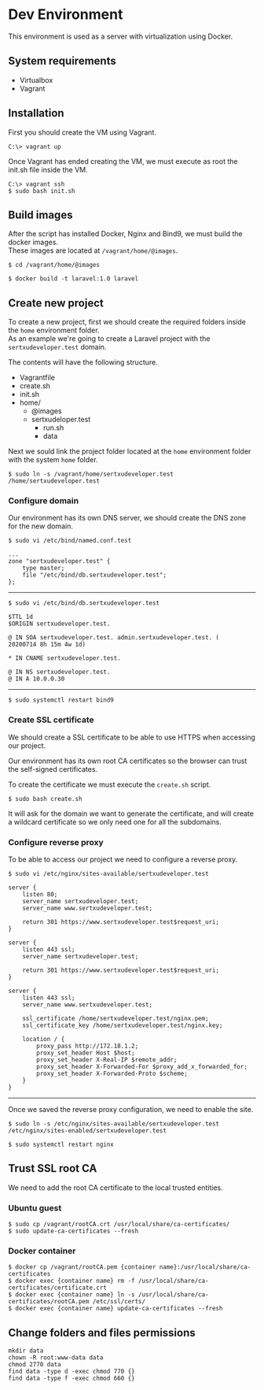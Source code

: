 # Dev Environment

This environment is used as a server with virtualization using Docker.

## System requirements

- Virtualbox
- Vagrant

## Installation

First you should create the VM using Vagrant.

```
C:\> vagrant up
```

Once Vagrant has ended creating the VM, we must execute as root the init.sh file inside the VM.

```
C:\> vagrant ssh
$ sudo bash init.sh
```

## Build images

After the script has installed Docker, Nginx and Bind9, we must build the docker images.<br>
These images are located at `/vagrant/home/@images`.

```
$ cd /vagrant/home/@images

$ docker build -t laravel:1.0 laravel
```


## Create new project

To create a new project, first we should create the required folders inside the `home` environment folder.<br>
As an example we're going to create a Laravel project with the `sertxudeveloper.test` domain.

The contents will have the following structure.

- Vagrantfile
- create.sh
- init.sh
- home/
  - @images
  - sertxudeloper.test
    - run.sh
    - data

Next we sould link the project folder located at the `home` environment folder with the system `home` folder.

```
$ sudo ln -s /vagrant/home/sertxudeveloper.test /home/sertxudeveloper.test
```

### Configure domain

Our environment has its own DNS server, we should create the DNS zone for the new domain.

```
$ sudo vi /etc/bind/named.conf.test
```

```
...
zone "sertxudeveloper.test" {
    type master;
    file "/etc/bind/db.sertxudeveloper.test";
};
```

-----

```
$ sudo vi /etc/bind/db.sertxudeveloper.test
```

```
$TTL 1d
$ORIGIN sertxudeveloper.test.

@ IN SOA sertxudeveloper.test. admin.sertxudeveloper.test. (
20200714 8h 15m 4w 1d)

* IN CNAME sertxudeveloper.test.

@ IN NS sertxudeveloper.test.
@ IN A 10.0.0.30
```

-----

```
$ sudo systemctl restart bind9
```

### Create SSL certificate

We should create a SSL certificate to be able to use HTTPS when accessing our project.

Our environment has its own root CA certificates so the browser can trust the self-signed certificates.

To create the certificate we must execute the `create.sh` script.

```
$ sudo bash create.sh
```

It will ask for the domain we want to generate the certificate, and will create a wildcard certificate so we only need one for all the subdomains.


### Configure reverse proxy

To be able to access our project we need to configure a reverse proxy.

```
$ sudo vi /etc/nginx/sites-available/sertxudeveloper.test
```

```nginx
server {
    listen 80;
    server_name sertxudeveloper.test;
    server_name www.sertxudeveloper.test;

    return 301 https://www.sertxudeveloper.test$request_uri;
}

server {
    listen 443 ssl;
    server_name sertxudeveloper.test;

    return 301 https://www.sertxudeveloper.test$request_uri;
}

server {
    listen 443 ssl;
    server_name www.sertxudeveloper.test;

    ssl_certificate /home/sertxudeveloper.test/nginx.pem;
    ssl_certificate_key /home/sertxudeveloper.test/nginx.key;

    location / {
        proxy_pass http://172.18.1.2;
        proxy_set_header Host $host;
        proxy_set_header X-Real-IP $remote_addr;
        proxy_set_header X-Forwarded-For $proxy_add_x_forwarded_for;
        proxy_set_header X-Forwarded-Proto $scheme;
    }
}
```

-----

Once we saved the reverse proxy configuration, we need to enable the site.

```
$ sudo ln -s /etc/nginx/sites-available/sertxudeveloper.test /etc/nginx/sites-enabled/sertxudeveloper.test
```

```
$ sudo systemctl restart nginx
```

## Trust SSL root CA

We need to add the root CA certificate to the local trusted entities.

### Ubuntu guest

```
$ sudo cp /vagrant/rootCA.crt /usr/local/share/ca-certificates/
$ sudo update-ca-certificates --fresh
```

### Docker container

```
$ docker cp /vagrant/rootCA.pem {container name}:/usr/local/share/ca-certificates
$ docker exec {container name} rm -f /usr/local/share/ca-certificates/certificate.crt
$ docker exec {container name} ln -s /usr/local/share/ca-certificates/rootCA.pem /etc/ssl/certs/
$ docker exec {container name} update-ca-certificates --fresh
```

## Change folders and files permissions

```
mkdir data
chown -R root:www-data data
chmod 2770 data
find data -type d -exec chmod 770 {}
find data -type f -exec chmod 660 {}
```

